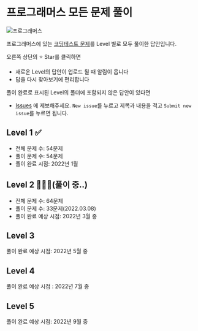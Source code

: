 # 프로그래머스 모든 문제 풀이

![프로그래머스](https://tva1.sinaimg.cn/large/e6c9d24egy1gzfle2w529j20xc0hi0uk.jpg)

프로그래머스에 있는 [코딩테스트 문제](https://programmers.co.kr/learn/challenges?tab=all_challenges)를 Level 별로 모두 풀이한 답안입니다.

오른쪽 상단의 ⭐️ Star를 클릭하면

- 새로운 Level의 답안이 업로드 될 때 알림이 옵니다
- 답을 다시 찾아보기에 편리합니다

풀이 완료로 표시된 Level의 폴더에 포함되지 않은 답안이 있다면

- [Issues](https://github.com/codeisneverodd/programmers-coding-test/issues) 에 제보해주세요. `New issue`를 누르고 제목과 내용을
  적고 `Submit new issue`를 누르면 됩니다.

## Level 1 ✅

- 전체 문제 수: 54문제
- 풀이 문제 수: 54문제
- 풀이 완료 시점: 2022년 1월

## Level 2 👨🏻‍💻(풀이 중..)

- 전체 문제 수: 64문제
- 풀이 문제 수: 33문제(2022.03.08)
- 풀이 완료 예상 시점: 2022년 3월 중

## Level 3

풀이 완료 예상 시점: 2022년 5월 중

## Level 4

풀이 완료 예상 시점 : 2022년 7월 중

## Level 5

풀이 완료 예상 시점: 2022년 9월 중
